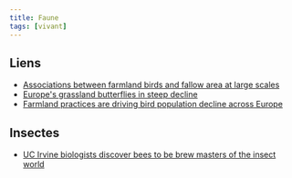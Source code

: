 ```yaml
---
title: Faune
tags: [vivant]
---
```


## Liens

* [Associations between farmland birds and fallow area at large scales](https://besjournals.onlinelibrary.wiley.com/doi/10.1111/1365-2664.14400)
* [Europe's grassland butterflies in steep decline](https://www.butterfly-conservation.org/news-and-blog/europes-grassland-butterflies-in-steep-decline)
* [Farmland practices are driving bird population decline across Europe](https://www.pnas.org/doi/10.1073/pnas.2216573120)

## Insectes

* [UC Irvine biologists discover bees to be brew masters of the insect world](https://news.uci.edu/2023/04/20/uc-irvine-biologists-discover-bees-to-be-brew-masters-of-the-insect-world/)
